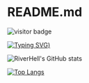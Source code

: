 # README.md
![visitor badge](https://visitor-badge.glitch.me/badge?page_id=riverhell-ai.visitor-badge&left_text=MyPageVisitors)

[![Typing SVG](https://readme-typing-svg.demolab.com?font=Fira+Code&pause=1000&width=435&lines=Nice+to+see+you!++%3A-))](https://git.io/typing-svg)

![RiverHell's GitHub stats](https://github-readme-stats.vercel.app/api?username=riverhell-ai&theme=default&show_icons=true)

[![Top Langs](https://github-readme-stats.vercel.app/api/top-langs/?username=riverhell-ai&layout=compact)](https://github.com/anuraghazra/github-readme-stats)




